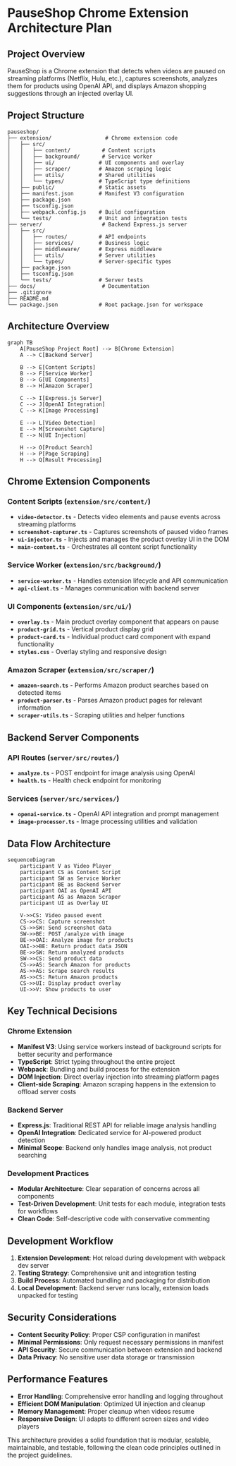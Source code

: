 # PauseShop Chrome Extension Architecture Plan

## Project Overview

PauseShop is a Chrome extension that detects when videos are paused on streaming platforms (Netflix, Hulu, etc.), captures screenshots, analyzes them for products using OpenAI API, and displays Amazon shopping suggestions through an injected overlay UI.

## Project Structure

```
pauseshop/
├── extension/                 # Chrome extension code
│   ├── src/
│   │   ├── content/          # Content scripts
│   │   ├── background/       # Service worker
│   │   ├── ui/              # UI components and overlay
│   │   ├── scraper/         # Amazon scraping logic
│   │   ├── utils/           # Shared utilities
│   │   └── types/           # TypeScript type definitions
│   ├── public/              # Static assets
│   ├── manifest.json        # Manifest V3 configuration
│   ├── package.json
│   ├── tsconfig.json
│   ├── webpack.config.js    # Build configuration
│   └── tests/               # Unit and integration tests
├── server/                   # Backend Express.js server
│   ├── src/
│   │   ├── routes/          # API endpoints
│   │   ├── services/        # Business logic
│   │   ├── middleware/      # Express middleware
│   │   ├── utils/           # Server utilities
│   │   └── types/           # Server-specific types
│   ├── package.json
│   ├── tsconfig.json
│   └── tests/               # Server tests
├── docs/                     # Documentation
├── .gitignore
├── README.md
└── package.json             # Root package.json for workspace
```

## Architecture Overview

```mermaid
graph TB
    A[PauseShop Project Root] --> B[Chrome Extension]
    A --> C[Backend Server]
    
    B --> E[Content Scripts]
    B --> F[Service Worker]
    B --> G[UI Components]
    B --> H[Amazon Scraper]
    
    C --> I[Express.js Server]
    C --> J[OpenAI Integration]
    C --> K[Image Processing]
    
    E --> L[Video Detection]
    E --> M[Screenshot Capture]
    E --> N[UI Injection]
    
    H --> O[Product Search]
    H --> P[Page Scraping]
    H --> Q[Result Processing]
```

## Chrome Extension Components

### Content Scripts (`extension/src/content/`)
- **`video-detector.ts`** - Detects video elements and pause events across streaming platforms
- **`screenshot-capturer.ts`** - Captures screenshots of paused video frames
- **`ui-injector.ts`** - Injects and manages the product overlay UI in the DOM
- **`main-content.ts`** - Orchestrates all content script functionality

### Service Worker (`extension/src/background/`)
- **`service-worker.ts`** - Handles extension lifecycle and API communication
- **`api-client.ts`** - Manages communication with backend server

### UI Components (`extension/src/ui/`)
- **`overlay.ts`** - Main product overlay component that appears on pause
- **`product-grid.ts`** - Vertical product display grid
- **`product-card.ts`** - Individual product card component with expand functionality
- **`styles.css`** - Overlay styling and responsive design

### Amazon Scraper (`extension/src/scraper/`)
- **`amazon-search.ts`** - Performs Amazon product searches based on detected items
- **`product-parser.ts`** - Parses Amazon product pages for relevant information
- **`scraper-utils.ts`** - Scraping utilities and helper functions

## Backend Server Components

### API Routes (`server/src/routes/`)
- **`analyze.ts`** - POST endpoint for image analysis using OpenAI
- **`health.ts`** - Health check endpoint for monitoring

### Services (`server/src/services/`)
- **`openai-service.ts`** - OpenAI API integration and prompt management
- **`image-processor.ts`** - Image processing utilities and validation

## Data Flow Architecture

```mermaid
sequenceDiagram
    participant V as Video Player
    participant CS as Content Script
    participant SW as Service Worker
    participant BE as Backend Server
    participant OAI as OpenAI API
    participant AS as Amazon Scraper
    participant UI as Overlay UI

    V->>CS: Video paused event
    CS->>CS: Capture screenshot
    CS->>SW: Send screenshot data
    SW->>BE: POST /analyze with image
    BE->>OAI: Analyze image for products
    OAI->>BE: Return product data JSON
    BE->>SW: Return analyzed products
    SW->>CS: Send product data
    CS->>AS: Search Amazon for products
    AS->>AS: Scrape search results
    AS->>CS: Return Amazon products
    CS->>UI: Display product overlay
    UI->>V: Show products to user
```

## Key Technical Decisions

### Chrome Extension
- **Manifest V3**: Using service workers instead of background scripts for better security and performance
- **TypeScript**: Strict typing throughout the entire project
- **Webpack**: Bundling and build process for the extension
- **DOM Injection**: Direct overlay injection into streaming platform pages
- **Client-side Scraping**: Amazon scraping happens in the extension to offload server costs

### Backend Server
- **Express.js**: Traditional REST API for reliable image analysis handling
- **OpenAI Integration**: Dedicated service for AI-powered product detection
- **Minimal Scope**: Backend only handles image analysis, not product searching

### Development Practices
- **Modular Architecture**: Clear separation of concerns across all components
- **Test-Driven Development**: Unit tests for each module, integration tests for workflows
- **Clean Code**: Self-descriptive code with conservative commenting

## Development Workflow

1. **Extension Development**: Hot reload during development with webpack dev server
2. **Testing Strategy**: Comprehensive unit and integration testing
3. **Build Process**: Automated bundling and packaging for distribution
4. **Local Development**: Backend server runs locally, extension loads unpacked for testing

## Security Considerations

- **Content Security Policy**: Proper CSP configuration in manifest
- **Minimal Permissions**: Only request necessary permissions in manifest
- **API Security**: Secure communication between extension and backend
- **Data Privacy**: No sensitive user data storage or transmission

## Performance Features

- **Error Handling**: Comprehensive error handling and logging throughout
- **Efficient DOM Manipulation**: Optimized UI injection and cleanup
- **Memory Management**: Proper cleanup when videos resume
- **Responsive Design**: UI adapts to different screen sizes and video players

This architecture provides a solid foundation that is modular, scalable, maintainable, and testable, following the clean code principles outlined in the project guidelines.